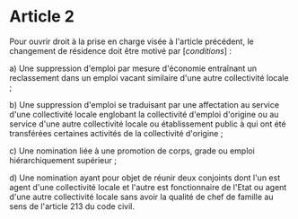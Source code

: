 # Article 2

Pour ouvrir droit à la prise en charge visée à l'article précédent, le changement de résidence doit être motivé par [*conditions*] :

a) Une suppression d'emploi par mesure d'économie entraînant un reclassement dans un emploi vacant similaire d'une autre collectivité locale ;

b) Une suppression d'emploi se traduisant par une affectation au service d'une collectivité locale englobant la collectivité d'emploi d'origine ou au service d'une autre collectivité locale ou établissement public à qui ont été transférées certaines activités de la collectivité d'origine ;

c) Une nomination liée à une promotion de corps, grade ou emploi hiérarchiquement supérieur ;

d) Une nomination ayant pour objet de réunir deux conjoints dont l'un est agent d'une collectivité locale et l'autre est fonctionnaire de l'Etat ou agent d'une autre collectivité locale sans avoir la qualité de chef de famille au sens de l'article 213 du code civil.
